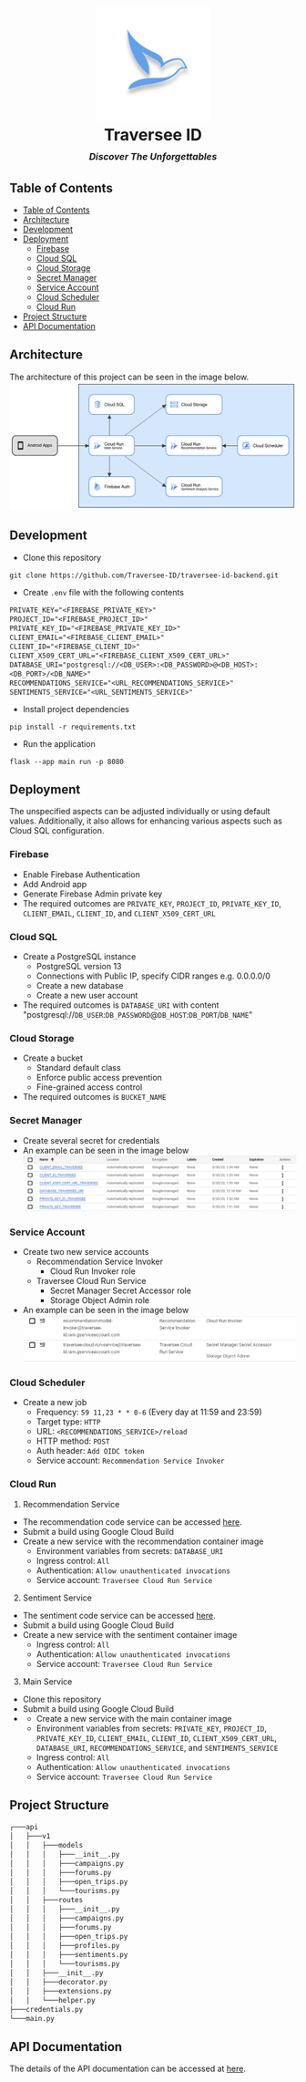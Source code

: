 <h1 align="center">
  <br>
    <img src="assets/traversee-logo.png" alt="Traversee" width="200">
  <br>
    Traversee ID
  <br>
    <small style="font-size: 16px"><em>Discover The Unforgettables</em></small>
</h1>

## Table of Contents
- [Table of Contents](#table-of-contents)
- [Architecture](#architecture)
- [Development](#development)
- [Deployment](#deployment)
  - [Firebase](#firebase)
  - [Cloud SQL](#cloud-sql)
  - [Cloud Storage](#cloud-storage)
  - [Secret Manager](#secret-manager)
  - [Service Account](#service-account)
  - [Cloud Scheduler](#cloud-scheduler)
  - [Cloud Run](#cloud-run)
- [Project Structure](#project-structure)
- [API Documentation](#api-documentations)

## Architecture
The architecture of this project can be seen in the image below.
![Architecture](assets/architecture.png)

## Development
- Clone this repository
```
git clone https://github.com/Traversee-ID/traversee-id-backend.git
```
- Create `.env` file with the following contents
```
PRIVATE_KEY="<FIREBASE_PRIVATE_KEY>"
PROJECT_ID="<FIREBASE_PROJECT_ID>"
PRIVATE_KEY_ID="<FIREBASE_PRIVATE_KEY_ID>"
CLIENT_EMAIL="<FIREBASE_CLIENT_EMAIL>"
CLIENT_ID="<FIREBASE_CLIENT_ID>"
CLIENT_X509_CERT_URL="<FIREBASE_CLIENT_X509_CERT_URL>"
DATABASE_URI="postgresql://<DB_USER>:<DB_PASSWORD>@<DB_HOST>:<DB_PORT>/<DB_NAME>"
RECOMMENDATIONS_SERVICE="<URL_RECOMMENDATIONS_SERVICE>"
SENTIMENTS_SERVICE="<URL_SENTIMENTS_SERVICE>"
```
- Install project dependencies
```
pip install -r requirements.txt
```
- Run the application
```
flask --app main run -p 8080
```

## Deployment
The unspecified aspects can be adjusted individually or using default values. Additionally, it also allows for enhancing various aspects such as Cloud SQL configuration.

### Firebase
- Enable Firebase Authentication
- Add Android app 
- Generate Firebase Admin private key
- The required outcomes are `PRIVATE_KEY`, `PROJECT_ID`, `PRIVATE_KEY_ID`, `CLIENT_EMAIL`, `CLIENT_ID`, and `CLIENT_X509_CERT_URL`

### Cloud SQL
- Create a PostgreSQL instance
  - PostgreSQL version 13
  - Connections with Public IP, specify CIDR ranges e.g. 0.0.0.0/0
  - Create a new database
  - Create a new user account
- The required outcomes is `DATABASE_URI` with content "postgresql://`DB_USER`:`DB_PASSWORD`@`DB_HOST`:`DB_PORT`/`DB_NAME`"

### Cloud Storage
- Create a bucket
  - Standard default class
  - Enforce public access prevention
  - Fine-grained access control
- The required outcomes is `BUCKET_NAME`

### Secret Manager
- Create several secret for credentials
- An example can be seen in the image below
![Secret Manager](assets/secret-manager.png)

### Service Account
- Create two new service accounts
  - Recommendation Service Invoker
    - Cloud Run Invoker role
  - Traversee Cloud Run Service
    - Secret Manager Secret Accessor role
    - Storage Object Admin role
- An example can be seen in the image below
![Service Account](assets/service-account.png)

### Cloud Scheduler
- Create a new job
  - Frequency: `59 11,23 * * 0-6` (Every day at 11:59 and 23:59)
  - Target type: `HTTP`
  - URL: `<RECOMMENDATIONS_SERVICE>/reload`
  - HTTP method: `POST`
  - Auth header: `Add OIDC token`
  - Service account: `Recommendation Service Invoker`

### Cloud Run
1. Recommendation Service
- The recommendation code service can be accessed [here](https://github.com/Traversee-ID/traversee-id-machine-learning/tree/main/recommendations/service).
- Submit a build using Google Cloud Build
- Create a new service with the recommendation container image
  - Environment variables from secrets: `DATABASE_URI`
  - Ingress control: `All`
  - Authentication: `Allow unauthenticated invocations`
  - Service account: `Traversee Cloud Run Service`

2. Sentiment Service
- The sentiment code service can be accessed [here](https://github.com/Traversee-ID/traversee-id-machine-learning/tree/main/sentiment_analysis/service).
- Submit a build using Google Cloud Build
- Create a new service with the sentiment container image
  - Ingress control: `All`
  - Authentication: `Allow unauthenticated invocations`
  - Service account: `Traversee Cloud Run Service`

3. Main Service
- Clone this repository
- Submit a build using Google Cloud Build
- - Create a new service with the main container image
  - Environment variables from secrets: `PRIVATE_KEY`, `PROJECT_ID`, `PRIVATE_KEY_ID`, `CLIENT_EMAIL`, `CLIENT_ID`, `CLIENT_X509_CERT_URL`, `DATABASE_URI`, `RECOMMENDATIONS_SERVICE`, and `SENTIMENTS_SERVICE`
  - Ingress control: `All`
  - Authentication: `Allow unauthenticated invocations`
  - Service account: `Traversee Cloud Run Service`

## Project Structure
```
┌───api
│   ├───v1
│   │   ├───models
│   │   │   ├───__init__.py
│   │   │   ├───campaigns.py
│   │   │   ├───forums.py
│   │   │   ├───open_trips.py
│   │   │   └───tourisms.py
│   │   ├───routes
│   │   │   ├───__init__.py
│   │   │   ├───campaigns.py
│   │   │   ├───forums.py
│   │   │   ├───open_trips.py
│   │   │   ├───profiles.py
│   │   │   ├───sentiments.py
│   │   │   └───tourisms.py
│   │   ├───__init__.py
│   │   ├───decorator.py
│   │   ├───extensions.py
│   │   └───helper.py
├───credentials.py
└───main.py
```

## API Documentation
The details of the API documentation can be accessed at [here](https://documenter.getpostman.com/view/2s93sc4spc).